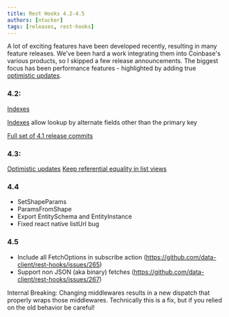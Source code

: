 ```yaml
---
title: Rest Hooks 4.2-4.5
authors: [ntucker]
tags: [releases, rest-hooks]
---
```


A lot of exciting features have been developed recently, resulting in many feature releases.
We've been hard a work integrating them into Coinbase's various products, so I skipped a few
release announcements. The biggest focus has been performance features - highlighted by
adding true [optimistic updates](https://resthooks.io/docs/4.5/guides/optimistic-updates).

<!--truncate-->

### 4.2:

[Indexes](https://github.com/data-client/rest-hooks/issues/237)

[Indexes](https://resthooks.io/docs/4.5/api/Index) allow lookup by alternate fields other than the primary key

[Full set of 4.1 release commits](https://github.com/data-client/rest-hooks/releases/tag/rest-hooks%404.1.0)

### 4.3:

[Optimistic updates](https://github.com/data-client/rest-hooks/issues/246)
[Keep referential equality in list views](https://github.com/data-client/rest-hooks/issues/251)

### 4.4

- SetShapeParams
- ParamsFromShape
- Export EntitySchema and EntityInstance
- Fixed react native listUrl bug

### 4.5

- Include all FetchOptions in subscribe action (https://github.com/data-client/rest-hooks/issues/265)
- Support non JSON (aka binary) fetches (https://github.com/data-client/rest-hooks/issues/267)

Internal Breaking:
Changing middlewares results in a new dispatch that properly wraps those middlewares. Technically this is
a fix, but if you relied on the old behavior be careful!
